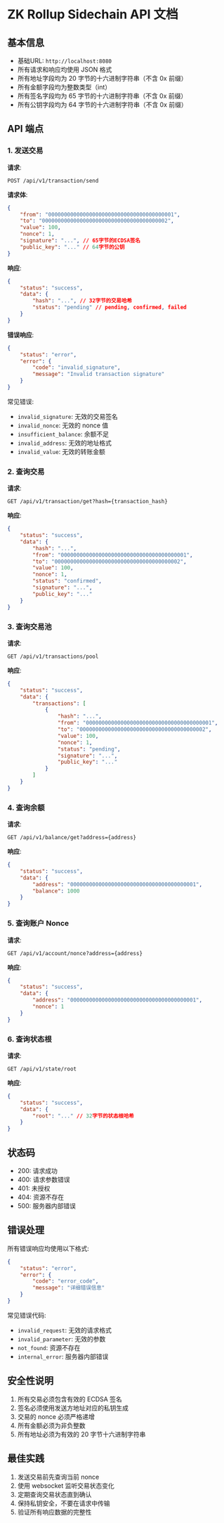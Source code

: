 # ZK Rollup Sidechain API 文档

## 基本信息

- 基础URL: `http://localhost:8080`
- 所有请求和响应均使用 JSON 格式
- 所有地址字段均为 20 字节的十六进制字符串（不含 0x 前缀）
- 所有金额字段均为整数类型（int）
- 所有签名字段均为 65 字节的十六进制字符串（不含 0x 前缀）
- 所有公钥字段均为 64 字节的十六进制字符串（不含 0x 前缀）

## API 端点

### 1. 发送交易

**请求**:
```
POST /api/v1/transaction/send
```

**请求体**:
```json
{
    "from": "0000000000000000000000000000000000000001",
    "to": "0000000000000000000000000000000000000002",
    "value": 100,
    "nonce": 1,
    "signature": "...", // 65字节的ECDSA签名
    "public_key": "..." // 64字节的公钥
}
```

**响应**:
```json
{
    "status": "success",
    "data": {
        "hash": "...", // 32字节的交易哈希
        "status": "pending" // pending, confirmed, failed
    }
}
```

**错误响应**:
```json
{
    "status": "error",
    "error": {
        "code": "invalid_signature",
        "message": "Invalid transaction signature"
    }
}
```

常见错误:
- `invalid_signature`: 无效的交易签名
- `invalid_nonce`: 无效的 nonce 值
- `insufficient_balance`: 余额不足
- `invalid_address`: 无效的地址格式
- `invalid_value`: 无效的转账金额

### 2. 查询交易

**请求**:
```
GET /api/v1/transaction/get?hash={transaction_hash}
```

**响应**:
```json
{
    "status": "success",
    "data": {
        "hash": "...",
        "from": "0000000000000000000000000000000000000001",
        "to": "0000000000000000000000000000000000000002",
        "value": 100,
        "nonce": 1,
        "status": "confirmed",
        "signature": "...",
        "public_key": "..."
    }
}
```

### 3. 查询交易池

**请求**:
```
GET /api/v1/transactions/pool
```

**响应**:
```json
{
    "status": "success",
    "data": {
        "transactions": [
            {
                "hash": "...",
                "from": "0000000000000000000000000000000000000001",
                "to": "0000000000000000000000000000000000000002",
                "value": 100,
                "nonce": 1,
                "status": "pending",
                "signature": "...",
                "public_key": "..."
            }
        ]
    }
}
```

### 4. 查询余额

**请求**:
```
GET /api/v1/balance/get?address={address}
```

**响应**:
```json
{
    "status": "success",
    "data": {
        "address": "0000000000000000000000000000000000000001",
        "balance": 1000
    }
}
```

### 5. 查询账户 Nonce

**请求**:
```
GET /api/v1/account/nonce?address={address}
```

**响应**:
```json
{
    "status": "success",
    "data": {
        "address": "0000000000000000000000000000000000000001",
        "nonce": 1
    }
}
```

### 6. 查询状态根

**请求**:
```
GET /api/v1/state/root
```

**响应**:
```json
{
    "status": "success",
    "data": {
        "root": "..." // 32字节的状态根哈希
    }
}
```

## 状态码

- 200: 请求成功
- 400: 请求参数错误
- 401: 未授权
- 404: 资源不存在
- 500: 服务器内部错误

## 错误处理

所有错误响应均使用以下格式:

```json
{
    "status": "error",
    "error": {
        "code": "error_code",
        "message": "详细错误信息"
    }
}
```

常见错误代码:
- `invalid_request`: 无效的请求格式
- `invalid_parameter`: 无效的参数
- `not_found`: 资源不存在
- `internal_error`: 服务器内部错误

## 安全性说明

1. 所有交易必须包含有效的 ECDSA 签名
2. 签名必须使用发送方地址对应的私钥生成
3. 交易的 nonce 必须严格递增
4. 所有金额必须为非负整数
5. 所有地址必须为有效的 20 字节十六进制字符串

## 最佳实践

1. 发送交易前先查询当前 nonce
2. 使用 websocket 监听交易状态变化
3. 定期查询交易状态直到确认
4. 保持私钥安全，不要在请求中传输
5. 验证所有响应数据的完整性 